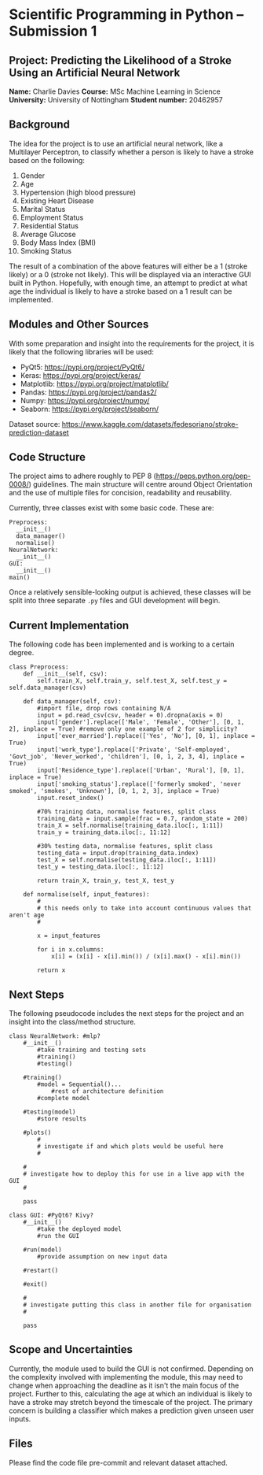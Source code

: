 # Scientific Programming in Python – Submission 1

## Project: Predicting the Likelihood of a Stroke Using an Artificial Neural Network

**Name:** Charlie Davies
**Course:** MSc Machine Learning in Science
**University:** University of Nottingham
**Student number:** 20462957

## Background

The idea for the project is to use an artificial neural network, like a Multilayer Perceptron, to classify whether a person is likely to have a stroke based on the following:

1. Gender
2. Age
3. Hypertension (high blood pressure)
4. Existing Heart Disease
5. Marital Status
6. Employment Status
7. Residential Status
8. Average Glucose
9. Body Mass Index (BMI)
10. Smoking Status

The result of a combination of the above features will either be a 1 (stroke likely) or a 0 (stroke not likely). This will be displayed via an interactive GUI built in Python. Hopefully, with enough time, an attempt to predict at what age the individual is likely to have a stroke based on a 1 result can be implemented.

## Modules and Other Sources

With some preparation and insight into the requirements for the project, it is likely that the following libraries will be used:

- PyQt5: https://pypi.org/project/PyQt6/
- Keras: https://pypi.org/project/keras/
- Matplotlib: https://pypi.org/project/matplotlib/
- Pandas: https://pypi.org/project/pandas2/
- Numpy: https://pypi.org/project/numpy/
- Seaborn: https://pypi.org/project/seaborn/

Dataset source: https://www.kaggle.com/datasets/fedesoriano/stroke-prediction-dataset

## Code Structure

The project aims to adhere roughly to PEP 8 (https://peps.python.org/pep-0008/) guidelines. The main structure will centre around Object Orientation and the use of multiple files for concision, readability and reusability.

Currently, three classes exist with some basic code. These are:

```
Preprocess:
  __init__()
  data_manager()
  normalise()
NeuralNetwork:
  __init__()
GUI:
  __init__()
main()
```

Once a relatively sensible-looking output is achieved, these classes will be split into three separate ```.py``` files and GUI development will begin.

## Current Implementation

The following code has been implemented and is working to a certain degree.

```
class Preprocess:
    def __init__(self, csv):
        self.train_X, self.train_y, self.test_X, self.test_y = self.data_manager(csv)

    def data_manager(self, csv):
        #import file, drop rows containing N/A
        input = pd.read_csv(csv, header = 0).dropna(axis = 0)
        input['gender'].replace(['Male', 'Female', 'Other'], [0, 1, 2], inplace = True) #remove only one example of 2 for simplicity?
        input['ever_married'].replace(['Yes', 'No'], [0, 1], inplace = True)
        input['work_type'].replace(['Private', 'Self-employed', 'Govt_job', 'Never_worked', 'children'], [0, 1, 2, 3, 4], inplace = True)
        input['Residence_type'].replace(['Urban', 'Rural'], [0, 1], inplace = True)
        input['smoking_status'].replace(['formerly smoked', 'never smoked', 'smokes', 'Unknown'], [0, 1, 2, 3], inplace = True)
        input.reset_index()
        
        #70% training data, normalise features, split class
        training_data = input.sample(frac = 0.7, random_state = 200)
        train_X = self.normalise(training_data.iloc[:, 1:11])
        train_y = training_data.iloc[:, 11:12]
        
        #30% testing data, normalise features, split class
        testing_data = input.drop(training_data.index)
        test_X = self.normalise(testing_data.iloc[:, 1:11])
        test_y = testing_data.iloc[:, 11:12]

        return train_X, train_y, test_X, test_y

    def normalise(self, input_features):
        #
        # this needs only to take into account continuous values that aren't age
        #
        
        x = input_features

        for i in x.columns:
            x[i] = (x[i] - x[i].min()) / (x[i].max() - x[i].min())

        return x
```

## Next Steps

The following pseudocode includes the next steps for the project and an insight into the class/method structure.

```
class NeuralNetwork: #mlp?
    #__init__()
        #take training and testing sets
        #training()
        #testing()

    #training()
        #model = Sequential()...
            #rest of architecture definition
        #complete model   

    #testing(model)
        #store results

    #plots()
        #
        # investigate if and which plots would be useful here
        #

    #
    # investigate how to deploy this for use in a live app with the GUI
    #

    pass

class GUI: #PyQt6? Kivy?
    #__init__()
        #take the deployed model
        #run the GUI
        
    #run(model)
        #provide assumption on new input data

    #restart()

    #exit()
    
    #
    # investigate putting this class in another file for organisation
    #

    pass
```

## Scope and Uncertainties

Currently, the module used to build the GUI is not confirmed. Depending on the complexity involved with implementing the module, this may need to change when approaching the deadline as it isn't the main focus of the project. Further to this, calculating the age at which an individual is likely to have a stroke may stretch beyond the timescale of the project. The primary concern is building a classifier which makes a prediction given unseen user inputs.

## Files

Please find the code file pre-commit and relevant dataset attached.
